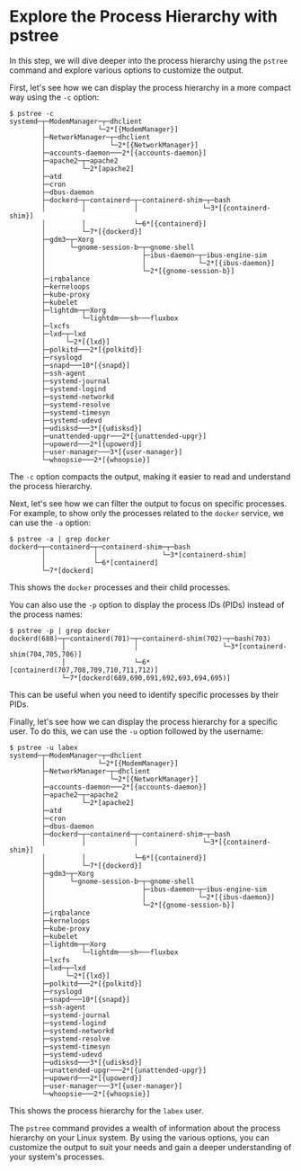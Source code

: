 # Explore the Process Hierarchy with pstree

In this step, we will dive deeper into the process hierarchy using the `pstree` command and explore various options to customize the output.

First, let's see how we can display the process hierarchy in a more compact way using the `-c` option:

```
$ pstree -c
systemd─┬─ModemManager─┬─dhclient
        │             └─2*[{ModemManager}]
        ├─NetworkManager─┬─dhclient
        │                └─2*[{NetworkManager}]
        ├─accounts-daemon───2*[{accounts-daemon}]
        ├─apache2─┬─apache2
        │         └─2*[apache2]
        ├─atd
        ├─cron
        ├─dbus-daemon
        ├─dockerd─┬─containerd─┬─containerd-shim─┬─bash
        │         │            │                └─3*[{containerd-shim}]
        │         │            └─6*[{containerd}]
        │         └─7*[{dockerd}]
        ├─gdm3─┬─Xorg
        │      └─gnome-session-b─┬─gnome-shell
        │                        ├─ibus-daemon─┬─ibus-engine-sim
        │                        │             └─2*[{ibus-daemon}]
        │                        └─2*[{gnome-session-b}]
        ├─irqbalance
        ├─kerneloops
        ├─kube-proxy
        ├─kubelet
        ├─lightdm─┬─Xorg
        │         └─lightdm───sh───fluxbox
        ├─lxcfs
        ├─lxd─┬─lxd
        │     └─2*[{lxd}]
        ├─polkitd───2*[{polkitd}]
        ├─rsyslogd
        ├─snapd───10*[{snapd}]
        ├─ssh-agent
        ├─systemd-journal
        ├─systemd-logind
        ├─systemd-networkd
        ├─systemd-resolve
        ├─systemd-timesyn
        ├─systemd-udevd
        ├─udisksd───3*[{udisksd}]
        ├─unattended-upgr───2*[{unattended-upgr}]
        ├─upowerd───2*[{upowerd}]
        ├─user-manager───3*[{user-manager}]
        └─whoopsie───2*[{whoopsie}]
```

The `-c` option compacts the output, making it easier to read and understand the process hierarchy.

Next, let's see how we can filter the output to focus on specific processes. For example, to show only the processes related to the `docker` service, we can use the `-a` option:

```
$ pstree -a | grep docker
dockerd─┬─containerd─┬─containerd-shim─┬─bash
        │            │                └─3*[containerd-shim]
        │            └─6*[containerd]
        └─7*[dockerd]
```

This shows the `docker` processes and their child processes.

You can also use the `-p` option to display the process IDs (PIDs) instead of the process names:

```
$ pstree -p | grep docker
dockerd(688)─┬─containerd(701)─┬─containerd-shim(702)─┬─bash(703)
             │                 │                     └─3*[containerd-shim(704,705,706)]
             │                 └─6*[containerd(707,708,709,710,711,712)]
             └─7*[dockerd(689,690,691,692,693,694,695)]
```

This can be useful when you need to identify specific processes by their PIDs.

Finally, let's see how we can display the process hierarchy for a specific user. To do this, we can use the `-u` option followed by the username:

```
$ pstree -u labex
systemd─┬─ModemManager─┬─dhclient
        │             └─2*[{ModemManager}]
        ├─NetworkManager─┬─dhclient
        │                └─2*[{NetworkManager}]
        ├─accounts-daemon───2*[{accounts-daemon}]
        ├─apache2─┬─apache2
        │         └─2*[apache2]
        ├─atd
        ├─cron
        ├─dbus-daemon
        ├─dockerd─┬─containerd─┬─containerd-shim─┬─bash
        │         │            │                └─3*[{containerd-shim}]
        │         │            └─6*[{containerd}]
        │         └─7*[{dockerd}]
        ├─gdm3─┬─Xorg
        │      └─gnome-session-b─┬─gnome-shell
        │                        ├─ibus-daemon─┬─ibus-engine-sim
        │                        │             └─2*[{ibus-daemon}]
        │                        └─2*[{gnome-session-b}]
        ├─irqbalance
        ├─kerneloops
        ├─kube-proxy
        ├─kubelet
        ├─lightdm─┬─Xorg
        │         └─lightdm───sh───fluxbox
        ├─lxcfs
        ├─lxd─┬─lxd
        │     └─2*[{lxd}]
        ├─polkitd───2*[{polkitd}]
        ├─rsyslogd
        ├─snapd───10*[{snapd}]
        ├─ssh-agent
        ├─systemd-journal
        ├─systemd-logind
        ├─systemd-networkd
        ├─systemd-resolve
        ├─systemd-timesyn
        ├─systemd-udevd
        ├─udisksd───3*[{udisksd}]
        ├─unattended-upgr───2*[{unattended-upgr}]
        ├─upowerd───2*[{upowerd}]
        ├─user-manager───3*[{user-manager}]
        └─whoopsie───2*[{whoopsie}]
```

This shows the process hierarchy for the `labex` user.

The `pstree` command provides a wealth of information about the process hierarchy on your Linux system. By using the various options, you can customize the output to suit your needs and gain a deeper understanding of your system's processes.

